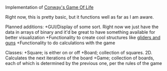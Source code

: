 Implementation of [Conway's Game Of
Life](https://en.wikipedia.org/wiki/Conway's_Game_of_Life)

Right now, this is pretty basic, but it functions well as far as I am
aware.

Planned additions:
    +GUI/Display of some sort. Right now we just have the data in arrays
of binary and it'd be great to have something available for better
visualization
    +Functionality to create cool structures like
[gliders and guns](https://en.wikipedia.org/wiki/Conway's_Game_of_Life#Examples_of_patterns)
    +Functionality to do calculations with the game

Classes:
    +Square; is either on or off
    +Board; collection of squares. 2D. Calculates the next iterations of
the board
    +Game; collection of boards, each of which is determined by the
previous one, per the rules of the game
